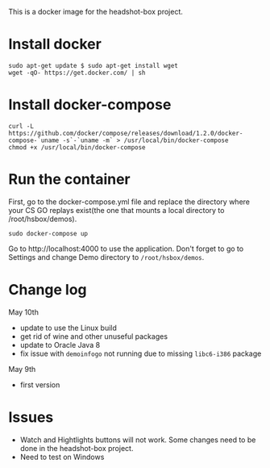 This is a docker image for the headshot-box project.

# Install docker

```
sudo apt-get update $ sudo apt-get install wget
wget -qO- https://get.docker.com/ | sh
```

# Install docker-compose

```
curl -L https://github.com/docker/compose/releases/download/1.2.0/docker-compose-`uname -s`-`uname -m` > /usr/local/bin/docker-compose
chmod +x /usr/local/bin/docker-compose
```

# Run the container

First, go to the docker-compose.yml file and replace the directory where your CS GO replays exist(the one that mounts a local directory to /root/hsbox/demos).

```
sudo docker-compose up
```

Go to http://localhost:4000 to use the application.
Don't forget to go to Settings and change Demo directory to `/root/hsbox/demos`.

# Change log

May 10th
* update to use the Linux build
* get rid of wine and other unuseful packages
* update to Oracle Java 8
* fix issue with `demoinfogo` not running due to missing `libc6-i386` package

May 9th
* first version

# Issues

* Watch and Hightlights buttons will not work. Some changes need to be done in the headshot-box project.
* Need to test on Windows

